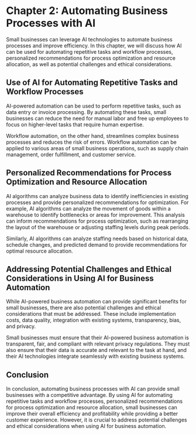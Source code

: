 Chapter 2: Automating Business Processes with AI
================================================

Small businesses can leverage AI technologies to automate business processes and improve efficiency. In this chapter, we will discuss how AI can be used for automating repetitive tasks and workflow processes, personalized recommendations for process optimization and resource allocation, as well as potential challenges and ethical considerations.

Use of AI for Automating Repetitive Tasks and Workflow Processes
----------------------------------------------------------------

AI-powered automation can be used to perform repetitive tasks, such as data entry or invoice processing. By automating these tasks, small businesses can reduce the need for manual labor and free up employees to focus on higher-level tasks that require human expertise.

Workflow automation, on the other hand, streamlines complex business processes and reduces the risk of errors. Workflow automation can be applied to various areas of small business operations, such as supply chain management, order fulfillment, and customer service.

Personalized Recommendations for Process Optimization and Resource Allocation
-----------------------------------------------------------------------------

AI algorithms can analyze business data to identify inefficiencies in existing processes and provide personalized recommendations for optimization. For example, AI algorithms can analyze the movement of goods within a warehouse to identify bottlenecks or areas for improvement. This analysis can inform recommendations for process optimization, such as rearranging the layout of the warehouse or adjusting staffing levels during peak periods.

Similarly, AI algorithms can analyze staffing needs based on historical data, schedule changes, and predicted demand to provide recommendations for optimal resource allocation.

Addressing Potential Challenges and Ethical Considerations in Using AI for Business Automation
----------------------------------------------------------------------------------------------

While AI-powered business automation can provide significant benefits for small businesses, there are also potential challenges and ethical considerations that must be addressed. These include implementation costs, data quality, integration with existing systems, transparency, bias, and privacy.

Small businesses must ensure that their AI-powered business automation is transparent, fair, and compliant with relevant privacy regulations. They must also ensure that their data is accurate and relevant to the task at hand, and their AI technologies integrate seamlessly with existing business systems.

Conclusion
----------

In conclusion, automating business processes with AI can provide small businesses with a competitive advantage. By using AI for automating repetitive tasks and workflow processes, personalized recommendations for process optimization and resource allocation, small businesses can improve their overall efficiency and profitability while providing a better customer experience. However, it is crucial to address potential challenges and ethical considerations when using AI for business automation.
